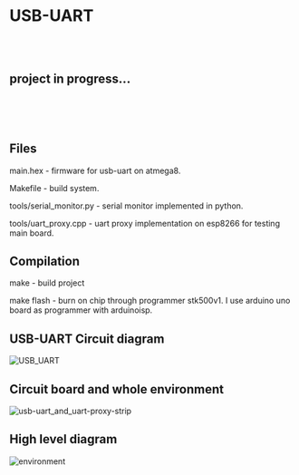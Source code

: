 # USB-UART 
</br></br>
## project in progress...
</br></br></br>


## Files
main.hex - firmware for usb-uart on atmega8.

Makefile - build system.

tools/serial_monitor.py - serial monitor implemented in python.

tools/uart_proxy.cpp - uart proxy implementation on esp8266 for testing main board.

## Compilation
make - build project

make flash - burn on chip through programmer stk500v1. I use arduino uno board as programmer with arduinoisp.


## USB-UART Circuit diagram

![USB_UART](https://user-images.githubusercontent.com/108707659/198907135-b436ccb3-076b-4b09-a1f1-59eedfc9d483.png)

## Circuit board and whole environment

![usb-uart_and_uart-proxy-strip](https://user-images.githubusercontent.com/108707659/200113160-c766eea7-4ece-4f0a-b9fa-96a48175beff.jpg)


## High level diagram
![environment](https://user-images.githubusercontent.com/108707659/200113178-2214fb50-fe7b-47c4-8d4b-142e1fa9628c.png)
